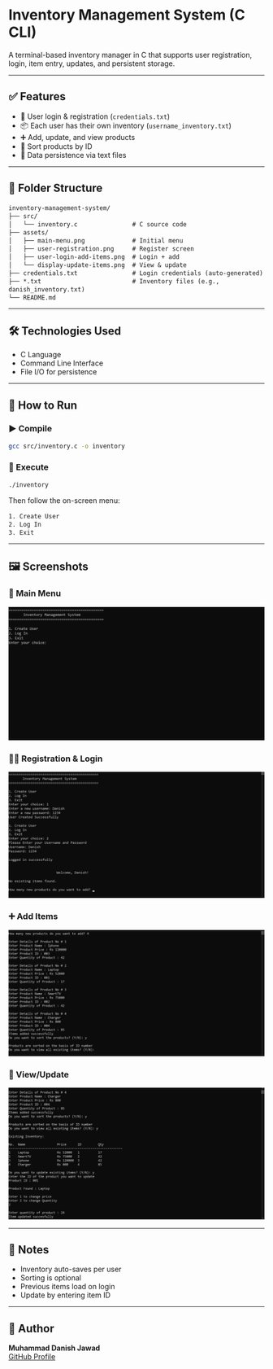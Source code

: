 # Inventory Management System (C CLI)

A terminal-based inventory manager in C that supports user registration, login, item entry, updates, and persistent storage.

---

## ✅ Features

- 🔐 User login & registration (`credentials.txt`)
- 📦 Each user has their own inventory (`username_inventory.txt`)
- ➕ Add, update, and view products
- 🔄 Sort products by ID
- 💾 Data persistence via text files

---

## 📁 Folder Structure

```
inventory-management-system/
├── src/
│   └── inventory.c               # C source code
├── assets/
│   ├── main-menu.png             # Initial menu
│   ├── user-registration.png     # Register screen
│   ├── user-login-add-items.png  # Login + add
│   └── display-update-items.png  # View & update
├── credentials.txt               # Login credentials (auto-generated)
├── *.txt                         # Inventory files (e.g., danish_inventory.txt)
└── README.md
```

---

## 🛠️ Technologies Used

- C Language
- Command Line Interface
- File I/O for persistence

---

## 🚀 How to Run

### ▶️ Compile
```bash
gcc src/inventory.c -o inventory
```

### 🏃 Execute
```bash
./inventory
```

Then follow the on-screen menu:
```
1. Create User
2. Log In
3. Exit
```

---

## 🖼️ Screenshots

### 🏁 Main Menu  
![Main Menu](inventory-management-system/assets/main-menu-screen.png)

### 🧑‍💻 Registration & Login  
![Register](inventory-management-system/assets/registration-login.png)

### ➕ Add Items  
![Add](inventory-management-system/assets/add-items.png)

### 🧾 View/Update  
![Update](inventory-management-system/assets/display-update-items.png)

---

## 📌 Notes

- Inventory auto-saves per user
- Sorting is optional
- Previous items load on login
- Update by entering item ID

---

## 👤 Author

**Muhammad Danish Jawad**  
[GitHub Profile](https://github.com/danishjawad)
